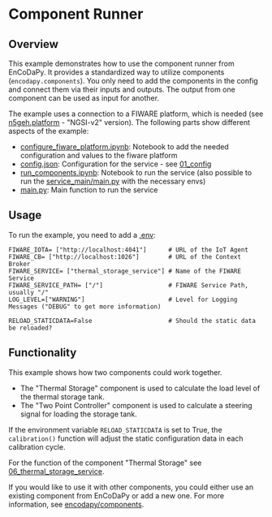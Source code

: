 # Component Runner

## Overview
This example demonstrates how to use the component runner from EnCoDaPy. It provides a standardized way to utilize components (`encodapy.components`). You only need to add the components in the config and connect them via their inputs and outputs. The output from one component can be used as input for another.


The example uses a connection to a FIWARE platform, which is needed (see [n5geh.platform](https://github.com/N5GEH/n5geh.platform) - "NGSI-v2" version). The following parts show different aspects of the example:
- [configure_fiware_platform.ipynb](./configure_fiware_platform.ipynb): Notebook to add the needed configuration and values to the fiware platform
- [config.json](./config.json): Configuration for the service - see [01_config](./../01_config/)
- [run_components.ipynb](./run_components.ipynb): Notebook to run the service (also possible to run the [service_main/main.py](./../../service_main/main.pyy) with the necessary envs)
- [main.py](./main.py): Main function to run the service

## Usage
To run the example, you need to add a [.env](.env):
```
FIWARE_IOTA= ["http://localhost:4041"]      # URL of the IoT Agent
FIWARE_CB= ["http://localhost:1026"]        # URL of the Context Broker
FIWARE_SERVICE= ["thermal_storage_service"] # Name of the FIWARE Service
FIWARE_SERVICE_PATH= ["/"]                  # FIWARE Service Path, usually "/"
LOG_LEVEL=["WARNING"]                       # Level for Logging Messages ("DEBUG" to get more information)

RELOAD_STATICDATA=False                     # Should the static data be reloaded?
```
## Functionality

This example shows how two components could work together.
- The "Thermal Storage" component is used to calculate the load level of the thermal storage tank.
- The "Two Point Controller" component is used to calculate a steering signal for loading the storage tank.

If the environment variable `RELOAD_STATICDATA` is set to True, the `calibration()` function will adjust the static configuration data in each calibration cycle.

For the function of the component "Thermal Storage" see [06_thermal_storage_service](./../06_thermal_storage_service/).

If you would like to use it with other components, you could either use an existing component from EnCoDaPy or add a new one. For more information, see [encodapy/components](./../../encodapy/components).